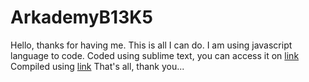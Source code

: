 # ArkademyB13K5
Hello, thanks for having me. This is all I can do.
I am using javascript language to code.
Coded using sublime text, you can access it on [link](https://www.sublimetext.com/)
Compiled using [link](es6console.com)
That's all, thank you...

